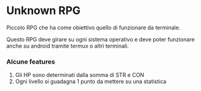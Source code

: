 # Unknown RPG
Piccolo RPG che ha come obiettivo quello di funzionare da terminale.

Questo RPG deve girare su ogni sistema operativo e deve poter funzionare anche su android tramite termux o altri terminali.

### Alcune features
1. Gli HP sono determinati dalla somma di STR e CON
2. Ogni livello si guadagna 1 punto da mettere su una statistica